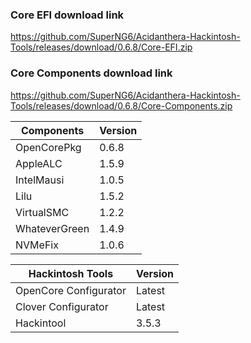 
### Core EFI download link
https://github.com/SuperNG6/Acidanthera-Hackintosh-Tools/releases/download/0.6.8/Core-EFI.zip

### Core Components download link
https://github.com/SuperNG6/Acidanthera-Hackintosh-Tools/releases/download/0.6.8/Core-Components.zip

| Components    | Version               |
| ------------- | --------------------- |
| OpenCorePkg   | 0.6.8    | 
| AppleALC      | 1.5.9       |
| IntelMausi    | 1.0.5     |
| Lilu          | 1.5.2           |
| VirtualSMC    | 1.2.2     |
| WhateverGreen | 1.4.9  |
| NVMeFix       | 1.0.6        |

| Hackintosh Tools      | Version           |
| --------------------- | ----------------- |
| OpenCore Configurator | Latest            | 
| Clover Configurator   | Latest            |
| Hackintool            | 3.5.3 |

